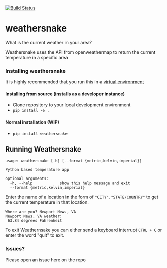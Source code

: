 [![Build Status](https://travis-ci.org/ericcheatham/weathersnake.svg?branch=master)](https://travis-ci.org/ericcheatham/weathersnake)
# weathersnake
What is the current weather in your area?

Weathersnake uses the API from openweathermap to return the current temperature in a specific area

### Installing weathersnake
It is highly recommended that you run this in a [virtual environment](https://virtualenvwrapper.readthedocs.io/en/latest/#)

#### Installing from source (installs as a developer instance)
- Clone repository to your local development environment
- `pip install -e .`


#### Normal installation (WIP)
- `pip install weathersnake`


## Running Weathersnake

```
usage: weathersnake [-h] [--format {metric,kelvin,imperial}]

Python based temperature app

optional arguments:
  -h, --help            show this help message and exit
  --format {metric,kelvin,imperial}
```

Enter the name of a location in the form of `"CITY","STATE/COUNTRY"` to get the current temperature in that location.

```
Where are you? Newport News, VA
Newport News, VA weather:
 63.84 degrees Fahrenheit
```

To exit Weathernsake you can either send a keyboard interrupt `CTRL + C` or enter
the word "quit" to exit.

### Issues?
Please open an issue here on the repo
